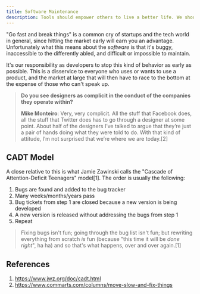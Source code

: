 ```yaml
---
title: Software Maintenance
description: Tools should empower others to live a better life. We should care about maintaining those tools.
---
```


"Go fast and break things" is a common cry of startups and the tech world in general, since hitting the market early will earn you an advantage. Unfortunately what this means about the *software* is that it's buggy, inaccessible to the differently abled, and difficult or impossible to maintain.

It's our responsibility as developers to stop this kind of behavior as early as possible. This is a disservice to everyone who uses or wants to use a product, and the market at large that will then have to race to the bottom at the expense of those who can't speak up.

> **Do you see designers as complicit in the conduct of the companies they operate within?**
>
> **Mike Monteiro**: Very, very complicit. All the stuff that Facebook does, all the stuff that Twitter does has to go through a designer at some point. About half of the designers I’ve talked to argue that they’re just a pair of hands doing what they were told to do. With that kind of attitude, I’m not surprised that we’re where we are today.[2]

## CADT Model

A close relative to this is what Jamie Zawinski calls the "Cascade of Attention-Deficit Teenagers" model[1]. The order is usually the following:

1. Bugs are found and added to the bug tracker
2. Many weeks/months/years pass
3. Bug tickets from step 1 are closed because a new version is being developed
4. A new version is released without addressing the bugs from step 1
5. Repeat

> Fixing bugs isn't fun; going through the bug list isn't fun; but rewriting everything from scratch *is* fun (because "this time it will be *done right*", ha ha) and so that's what happens, over and over again.[1]

## References

1. https://www.jwz.org/doc/cadt.html
2. https://www.commarts.com/columns/move-slow-and-fix-things
